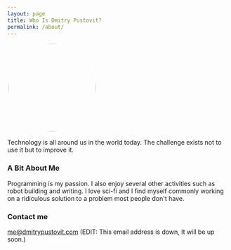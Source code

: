 ```yaml
---
layout: page
title: Who Is Dmitry Pustovit?
permalink: /about/
---
```


<img src="http://dmitrypustovit.com/images/profile.jpg" style="border: 2px solid white; border-radius: 300px; width: 200px; margin: auto;"/>

Technology is all around us in the world today. The challenge exists not to use it but to improve it.

### A Bit About Me

Programming is my passion. I also enjoy several other activities such as robot building and writing. I love sci-fi and I find myself commonly working on a ridiculous solution to a problem most people don't have.

### Contact me

[me@dmitrypustovit.com](mailto:me@dmitrypustovit.com)  (EDIT: This email address is down, It will be up soon.)
